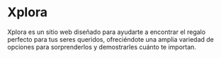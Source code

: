 # Xplora
Xplora es un sitio web diseñado para ayudarte a encontrar el regalo perfecto para tus seres queridos, ofreciéndote una amplia variedad de opciones para sorprenderlos y demostrarles cuánto te importan.
